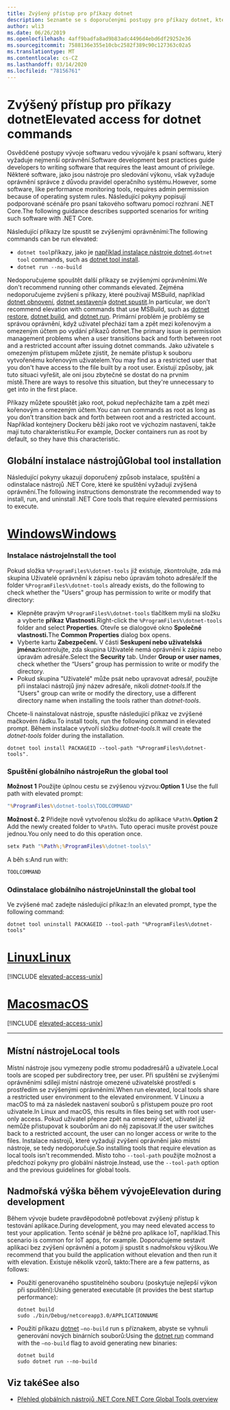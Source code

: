 ```yaml
---
title: Zvýšený přístup pro příkazy dotnet
description: Seznamte se s doporučenými postupy pro příkazy dotnet, které vyžadují zvýšený přístup.
author: wli3
ms.date: 06/26/2019
ms.openlocfilehash: 4aff9badfa8ad9b83adc4496d4ebd6df29252e36
ms.sourcegitcommit: 7588136e355e10cbc2582f389c90c127363c02a5
ms.translationtype: MT
ms.contentlocale: cs-CZ
ms.lasthandoff: 03/14/2020
ms.locfileid: "78156761"
---
```

# <a name="elevated-access-for-dotnet-commands"></a><span data-ttu-id="a38dc-103">Zvýšený přístup pro příkazy dotnet</span><span class="sxs-lookup"><span data-stu-id="a38dc-103">Elevated access for dotnet commands</span></span>

<span data-ttu-id="a38dc-104">Osvědčené postupy vývoje softwaru vedou vývojáře k psaní softwaru, který vyžaduje nejmenší oprávnění.</span><span class="sxs-lookup"><span data-stu-id="a38dc-104">Software development best practices guide developers to writing software that requires the least amount of privilege.</span></span> <span data-ttu-id="a38dc-105">Některé software, jako jsou nástroje pro sledování výkonu, však vyžaduje oprávnění správce z důvodu pravidel operačního systému.</span><span class="sxs-lookup"><span data-stu-id="a38dc-105">However, some software, like performance monitoring tools, requires admin permission because of operating system rules.</span></span> <span data-ttu-id="a38dc-106">Následující pokyny popisují podporované scénáře pro psaní takového softwaru pomocí rozhraní .NET Core.</span><span class="sxs-lookup"><span data-stu-id="a38dc-106">The following guidance describes supported scenarios for writing such software with .NET Core.</span></span>

<span data-ttu-id="a38dc-107">Následující příkazy lze spustit se zvýšenými oprávněními:</span><span class="sxs-lookup"><span data-stu-id="a38dc-107">The following commands can be run elevated:</span></span>

- <span data-ttu-id="a38dc-108">`dotnet tool`příkazy, jako je [například instalace nástroje dotnet](dotnet-tool-install.md).</span><span class="sxs-lookup"><span data-stu-id="a38dc-108">`dotnet tool` commands, such as [dotnet tool install](dotnet-tool-install.md).</span></span>
- `dotnet run --no-build`

<span data-ttu-id="a38dc-109">Nedoporučujeme spouštět další příkazy se zvýšenými oprávněními.</span><span class="sxs-lookup"><span data-stu-id="a38dc-109">We don't recommend running other commands elevated.</span></span> <span data-ttu-id="a38dc-110">Zejména nedoporučujeme zvýšení s příkazy, které používají MSBuild, například [dotnet obnovení](dotnet-restore.md), [dotnet sestavení](dotnet-build.md)a [dotnet spustit](dotnet-run.md).</span><span class="sxs-lookup"><span data-stu-id="a38dc-110">In particular, we don't recommend elevation with commands that use MSBuild, such as [dotnet restore](dotnet-restore.md), [dotnet build](dotnet-build.md), and [dotnet run](dotnet-run.md).</span></span> <span data-ttu-id="a38dc-111">Primární problém je problémy se správou oprávnění, když uživatel přechází tam a zpět mezi kořenovým a omezeným účtem po vydání příkazů dotnet.</span><span class="sxs-lookup"><span data-stu-id="a38dc-111">The primary issue is permission management problems when a user transitions back and forth between root and a restricted account after issuing dotnet commands.</span></span> <span data-ttu-id="a38dc-112">Jako uživatele s omezeným přístupem můžete zjistit, že nemáte přístup k souboru vytvořenému kořenovým uživatelem.</span><span class="sxs-lookup"><span data-stu-id="a38dc-112">You may find as a restricted user that you don't have access to the file built by a root user.</span></span> <span data-ttu-id="a38dc-113">Existují způsoby, jak tuto situaci vyřešit, ale oni jsou zbytečné se dostat do na prvním místě.</span><span class="sxs-lookup"><span data-stu-id="a38dc-113">There are ways to resolve this situation, but they're unnecessary to get into in the first place.</span></span>

<span data-ttu-id="a38dc-114">Příkazy můžete spouštět jako root, pokud nepřecházíte tam a zpět mezi kořenovým a omezeným účtem.</span><span class="sxs-lookup"><span data-stu-id="a38dc-114">You can run commands as root as long as you don’t transition back and forth between root and a restricted account.</span></span> <span data-ttu-id="a38dc-115">Například kontejnery Dockeru běží jako root ve výchozím nastavení, takže mají tuto charakteristiku.</span><span class="sxs-lookup"><span data-stu-id="a38dc-115">For example, Docker containers run as root by default, so they have this characteristic.</span></span>

## <a name="global-tool-installation"></a><span data-ttu-id="a38dc-116">Globální instalace nástrojů</span><span class="sxs-lookup"><span data-stu-id="a38dc-116">Global tool installation</span></span>

<span data-ttu-id="a38dc-117">Následující pokyny ukazují doporučený způsob instalace, spuštění a odinstalace nástrojů .NET Core, které ke spuštění vyžadují zvýšená oprávnění.</span><span class="sxs-lookup"><span data-stu-id="a38dc-117">The following instructions demonstrate the recommended way to install, run, and uninstall .NET Core tools that require elevated permissions to execute.</span></span>

<!-- markdownlint-disable MD025 -->

# <a name="windows"></a>[<span data-ttu-id="a38dc-118">Windows</span><span class="sxs-lookup"><span data-stu-id="a38dc-118">Windows</span></span>](#tab/windows)

### <a name="install-the-tool"></a><span data-ttu-id="a38dc-119">Instalace nástroje</span><span class="sxs-lookup"><span data-stu-id="a38dc-119">Install the tool</span></span>

<span data-ttu-id="a38dc-120">Pokud složka `%ProgramFiles%\dotnet-tools` již existuje, zkontrolujte, zda má skupina Uživatelé oprávnění k zápisu nebo úpravám tohoto adresáře:</span><span class="sxs-lookup"><span data-stu-id="a38dc-120">If the folder `%ProgramFiles%\dotnet-tools` already exists, do the following to check whether the "Users" group has permission to write or modify that directory:</span></span>

- <span data-ttu-id="a38dc-121">Klepněte pravým `%ProgramFiles%\dotnet-tools` tlačítkem myši na složku a vyberte **příkaz Vlastnosti**.</span><span class="sxs-lookup"><span data-stu-id="a38dc-121">Right-click the `%ProgramFiles%\dotnet-tools` folder and select **Properties**.</span></span> <span data-ttu-id="a38dc-122">Otevře se dialogové okno **Společné vlastnosti.**</span><span class="sxs-lookup"><span data-stu-id="a38dc-122">The **Common Properties** dialog box opens.</span></span>
- <span data-ttu-id="a38dc-123">Vyberte kartu **Zabezpečení.** V části **Seskupení nebo uživatelská jména**zkontrolujte, zda skupina Uživatelé nemá oprávnění k zápisu nebo úpravám adresáře.</span><span class="sxs-lookup"><span data-stu-id="a38dc-123">Select the **Security** tab. Under **Group or user names**, check whether the “Users” group has permission to write or modify the directory.</span></span>
- <span data-ttu-id="a38dc-124">Pokud skupina "Uživatelé" může psát nebo upravovat adresář, použijte při instalaci nástrojů jiný název adresáře, nikoli *dotnet-tools*.</span><span class="sxs-lookup"><span data-stu-id="a38dc-124">If the "Users" group can write or modify the directory, use a different directory name when installing the tools rather than *dotnet-tools*.</span></span>

<span data-ttu-id="a38dc-125">Chcete-li nainstalovat nástroje, spusťte následující příkaz ve zvýšené mačkovém řádku.</span><span class="sxs-lookup"><span data-stu-id="a38dc-125">To install tools, run the following command in elevated prompt.</span></span> <span data-ttu-id="a38dc-126">Během instalace vytvoří složku *dotnet-tools.*</span><span class="sxs-lookup"><span data-stu-id="a38dc-126">It will create the *dotnet-tools* folder during the installation.</span></span>

```dotnetcli
dotnet tool install PACKAGEID --tool-path "%ProgramFiles%\dotnet-tools".
```

### <a name="run-the-global-tool"></a><span data-ttu-id="a38dc-127">Spuštění globálního nástroje</span><span class="sxs-lookup"><span data-stu-id="a38dc-127">Run the global tool</span></span>

<span data-ttu-id="a38dc-128">**Možnost 1** Použijte úplnou cestu se zvýšenou výzvou:</span><span class="sxs-lookup"><span data-stu-id="a38dc-128">**Option 1** Use the full path with elevated prompt:</span></span>

```cmd
"%ProgramFiles%\dotnet-tools\TOOLCOMMAND"
```

<span data-ttu-id="a38dc-129">**Možnost č. 2** Přidejte nově vytvořenou složku do aplikace `%Path%`.</span><span class="sxs-lookup"><span data-stu-id="a38dc-129">**Option 2** Add the newly created folder to `%Path%`.</span></span> <span data-ttu-id="a38dc-130">Tuto operaci musíte provést pouze jednou.</span><span class="sxs-lookup"><span data-stu-id="a38dc-130">You only need to do this operation once.</span></span>

```cmd
setx Path "%Path%;%ProgramFiles%\dotnet-tools\"
```

<span data-ttu-id="a38dc-131">A běh s:</span><span class="sxs-lookup"><span data-stu-id="a38dc-131">And run with:</span></span>

```cmd
TOOLCOMMAND
```

### <a name="uninstall-the-global-tool"></a><span data-ttu-id="a38dc-132">Odinstalace globálního nástroje</span><span class="sxs-lookup"><span data-stu-id="a38dc-132">Uninstall the global tool</span></span>

<span data-ttu-id="a38dc-133">Ve zvýšené mač zadejte následující příkaz:</span><span class="sxs-lookup"><span data-stu-id="a38dc-133">In an elevated prompt, type the following command:</span></span>

```dotnetcli
dotnet tool uninstall PACKAGEID --tool-path "%ProgramFiles%\dotnet-tools"
```

# <a name="linux"></a>[<span data-ttu-id="a38dc-134">Linux</span><span class="sxs-lookup"><span data-stu-id="a38dc-134">Linux</span></span>](#tab/linux)

[!INCLUDE [elevated-access-unix](../../../includes/elevated-access-unix.md)]

# <a name="macos"></a>[<span data-ttu-id="a38dc-135">Macos</span><span class="sxs-lookup"><span data-stu-id="a38dc-135">macOS</span></span>](#tab/macos)

[!INCLUDE [elevated-access-unix](../../../includes/elevated-access-unix.md)]

---

## <a name="local-tools"></a><span data-ttu-id="a38dc-136">Místní nástroje</span><span class="sxs-lookup"><span data-stu-id="a38dc-136">Local tools</span></span>

<span data-ttu-id="a38dc-137">Místní nástroje jsou vymezeny podle stromu podadresářů a uživatele.</span><span class="sxs-lookup"><span data-stu-id="a38dc-137">Local tools are scoped per subdirectory tree, per user.</span></span> <span data-ttu-id="a38dc-138">Při spuštění se zvýšenými oprávněními sdílejí místní nástroje omezené uživatelské prostředí s prostředím se zvýšenými oprávněními.</span><span class="sxs-lookup"><span data-stu-id="a38dc-138">When run elevated, local tools share a restricted user environment to the elevated environment.</span></span> <span data-ttu-id="a38dc-139">V Linuxu a macOS to má za následek nastavení souborů s přístupem pouze pro root uživatele.</span><span class="sxs-lookup"><span data-stu-id="a38dc-139">In Linux and macOS, this results in files being set with root user-only access.</span></span> <span data-ttu-id="a38dc-140">Pokud uživatel přepne zpět na omezený účet, uživatel již nemůže přistupovat k souborům ani do něj zapisovat.</span><span class="sxs-lookup"><span data-stu-id="a38dc-140">If the user switches back to a restricted account, the user can no longer access or write to the files.</span></span> <span data-ttu-id="a38dc-141">Instalace nástrojů, které vyžadují zvýšení oprávnění jako místní nástroje, se tedy nedoporučuje.</span><span class="sxs-lookup"><span data-stu-id="a38dc-141">So installing tools that require elevation as local tools isn't recommended.</span></span> <span data-ttu-id="a38dc-142">Místo toho `--tool-path` použijte možnost a předchozí pokyny pro globální nástroje.</span><span class="sxs-lookup"><span data-stu-id="a38dc-142">Instead, use the `--tool-path` option and the previous guidelines for global tools.</span></span>

## <a name="elevation-during-development"></a><span data-ttu-id="a38dc-143">Nadmořská výška během vývoje</span><span class="sxs-lookup"><span data-stu-id="a38dc-143">Elevation during development</span></span>

<span data-ttu-id="a38dc-144">Během vývoje budete pravděpodobně potřebovat zvýšený přístup k testování aplikace.</span><span class="sxs-lookup"><span data-stu-id="a38dc-144">During development, you may need elevated access to test your application.</span></span> <span data-ttu-id="a38dc-145">Tento scénář je běžné pro aplikace IoT, například.</span><span class="sxs-lookup"><span data-stu-id="a38dc-145">This scenario is common for IoT apps, for example.</span></span> <span data-ttu-id="a38dc-146">Doporučujeme sestavit aplikaci bez zvýšení oprávnění a potom ji spustit s nadmořskou výškou.</span><span class="sxs-lookup"><span data-stu-id="a38dc-146">We recommend that you build the application without elevation and then run it with elevation.</span></span> <span data-ttu-id="a38dc-147">Existuje několik vzorů, takto:</span><span class="sxs-lookup"><span data-stu-id="a38dc-147">There are a few patterns, as follows:</span></span>

- <span data-ttu-id="a38dc-148">Použití generovaného spustitelného souboru (poskytuje nejlepší výkon při spuštění):</span><span class="sxs-lookup"><span data-stu-id="a38dc-148">Using generated executable (it provides the best startup performance):</span></span>

   ```dotnetcli
   dotnet build
   sudo ./bin/Debug/netcoreapp3.0/APPLICATIONNAME
   ```

- <span data-ttu-id="a38dc-149">Použití příkazu [dotnet](dotnet-run.md) `—no-build` run s příznakem, abyste se vyhnuli generování nových binárních souborů:</span><span class="sxs-lookup"><span data-stu-id="a38dc-149">Using the [dotnet run](dotnet-run.md) command with the `—no-build` flag to avoid generating new binaries:</span></span>

   ```dotnetcli
   dotnet build
   sudo dotnet run --no-build
   ```

## <a name="see-also"></a><span data-ttu-id="a38dc-150">Viz také</span><span class="sxs-lookup"><span data-stu-id="a38dc-150">See also</span></span>

- [<span data-ttu-id="a38dc-151">Přehled globálních nástrojů .NET Core</span><span class="sxs-lookup"><span data-stu-id="a38dc-151">.NET Core Global Tools overview</span></span>](global-tools.md)
